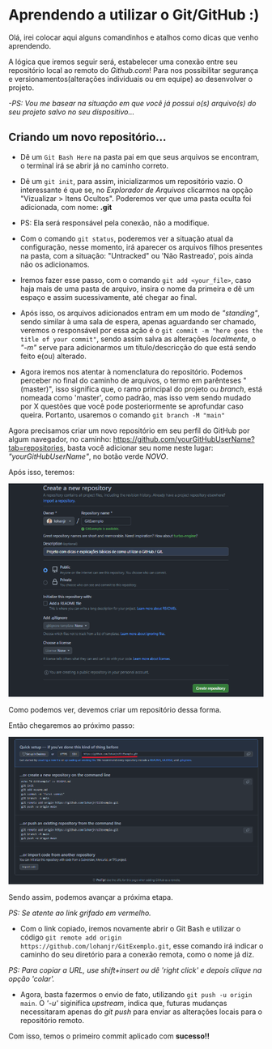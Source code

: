 # Aprendendo a utilizar o Git/GitHub :)

Olá, irei colocar aqui alguns comandinhos e atalhos como dicas que venho aprendendo.

A lógica que iremos seguir será, estabelecer uma conexão entre seu repositório local ao remoto do _Github.com_! Para nos possibilitar segurança e versionamentos(alterações individuais ou em equipe) ao desenvolver o projeto.

_-PS: Vou me basear na situação em que você já possui o(s) arquivo(s) do seu projeto salvo no seu dispositivo..._

## Criando um novo repositório...

* Dê um `Git Bash Here` na pasta pai em que seus arquivos se encontram, o terminal irá se abrir já no caminho correto.

* Dê um `git init`, para assim, inicializarmos um repositório vazio. O interessante é que se, no _Explorador de Arquivos_ clicarmos na opção "Vizualizar > Itens Ocultos". Poderemos ver que uma pasta oculta foi adicionada, com nome: <b>.git</b>
- PS: Ela será responsável pela conexão, não a modifique.

* Com o comando `git status`, poderemos ver a situação atual da configuração, nesse momento, irá aparecer os arquivos filhos presentes na pasta, com a situação: "Untracked" ou 'Não Rastreado', pois ainda não os adicionamos.

* Iremos fazer esse passo, com o comando `git add <your_file>`, caso haja mais de uma pasta de arquivo, insira o nome da primeira e dê um espaço e assim sucessivamente, até chegar ao final.

* Após isso, os arquivos adicionados entram em um modo de _"standing"_, sendo similar à uma sala de espera, apenas aguardando ser chamado, veremos o responsável por essa ação é o `git commit -m "here goes the title of your commit"`, sendo assim salva as alterações *localmente*, o _"-m"_ serve para adicionarmos um título/descricção do que está sendo feito e(ou) alterado.

*  Agora iremos nos atentar à nomenclatura do repositório. Podemos perceber no final do caminho de arquivos, o termo em parênteses "(master)", isso significa que, o ramo principal do projeto ou _branch_, está nomeada como 'master', como padrão, mas isso vem sendo mudado por X questões que você pode posteriormente se aprofundar caso queira. Portanto, usaremos o comando `git branch -M "main"`

Agora precisamos criar um novo repositório em seu perfil do GitHub por algum navegador, no caminho: https://github.com/yourGitHubUserName?tab=repositories, basta você adicionar seu nome neste lugar: _"yourGitHubUserName"_, no botão verde *NOVO*.

Após isso, teremos:
<p><img src="imgs/repositorioGitExemplo.png"></p>

Como podemos ver, devemos criar um repositório dessa forma.

Então chegaremos ao próximo passo:
<p><img src="imgs/RemotePartGrifado.png"></p>

Sendo assim, podemos avançar a próxima etapa.

_PS: Se atente ao link grifado em vermelho._

* Com o link copiado, iremos novamente abrir o Git Bash e utilizar o código `git remote add origin https://github.com/lohanjr/GitExemplo.git`, esse comando irá indicar o caminho do seu diretório para a conexão remota, como o nome já diz.

_PS: Para copiar a URL, use shift+insert ou dê 'right click' e depois clique na opção 'colar'._

* Agora, basta fazermos o envio de fato, utilizando `git push -u origin main`. O _'-u'_ siginifica _upstream_, indica que, futuras mudanças necessitaram apenas do _git push_ para enviar as alterações locais para o repositório remoto.

Com isso, temos o primeiro commit aplicado com **sucesso!!**